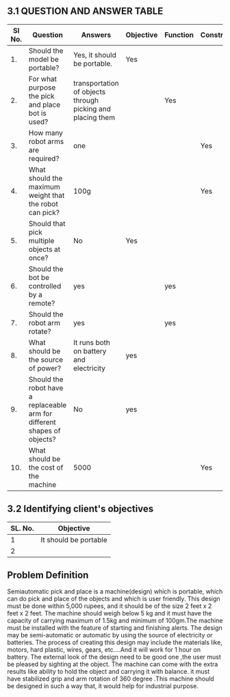 ## 3.1 QUESTION AND ANSWER TABLE
|SI No.|  Question  |  Answers  |Objective|Function|Constraint|
|------|------------|-----------|---------|--------|----------|
|1.|Should the model be portable?|Yes, it should be portable.|Yes|||
|2.|For what purpose the pick and place bot is used?|transportation of objects through picking and placing them||Yes||
|3.|How many robot arms are required?|one|||Yes| 
|4.|What should the maximum weight that the robot can pick?|100g|||Yes|
|5.|Should that pick multiple objects at once?|No|Yes|
|6.|Should the bot be controlled by a remote?|yes||yes|
|7.|Should the robot arm rotate?|yes||yes|
|8.|What should be the source of power?|It runs both on battery and electricity|yes|
|9.|Should the robot have a replaceable arm for different shapes of objects?|No|yes|
|10.|What should be the cost of the machine|5000|||Yes|


## 3.2 Identifying client's objectives
| SL. No. | Objective |
|---------|-----------|
|1|It should be portable |
|2| 


## Problem Definition
Semiautomatic pick and place is a machine(design) which is portable, which can do pick and place of the objects and which is user friendly. This design must be done within 5,000 rupees, and it should be of the size 2 feet x 2 feet x 2 feet. The machine should weigh below 5 kg and it must have the capacity of carrying maximum of 1.5kg and minimum of 100gm.The machine must be installed with the feature of starting and finishing alerts. The design may be semi-automatic or automatic by using the source of electricity or batteries. The process of creating this design may include the materials like, motors, hard plastic, wires, gears, etc....And it will work for 1 hour on battery. The external look of the design need to be good one ,the user must be pleased by sighting at the object. The machine can come with the extra results like ability to hold the object and carrying it with balance. it must have stabilized grip and arm rotation of 360 degree .This machine should be designed in such a way that, it would help for industrial purpose.